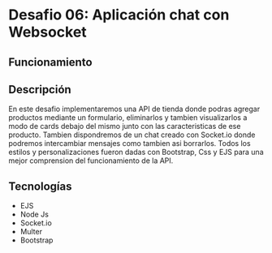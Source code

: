 # Desafio 06: Aplicación chat con Websocket

## Funcionamiento


## Descripción
En este desafio implementaremos una API de tienda donde podras agregar productos mediante un formulario, eliminarlos y tambien visualizarlos a modo de cards
debajo del mismo junto con las caracteristicas de ese producto.
Tambien dispondremos de un chat creado con Socket.io  donde podremos intercambiar mensajes como tambien asi borrarlos.
Todos los estilos y personalizaciones fueron dadas con Bootstrap, Css y EJS para una mejor comprension del funcionamiento de la API.

## Tecnologías
- EJS
- Node Js
- Socket.io
- Multer
- Bootstrap



